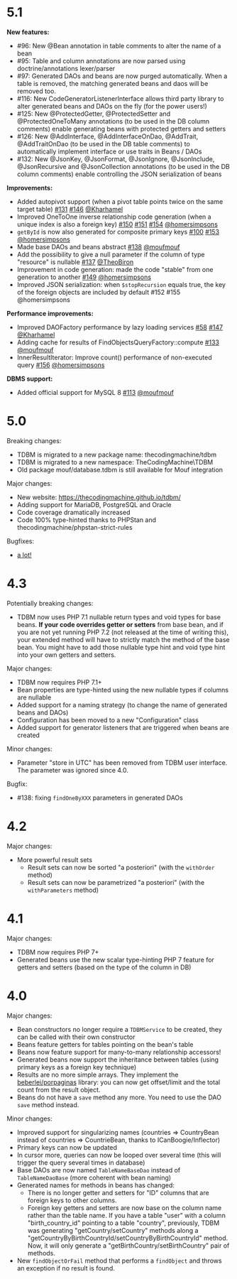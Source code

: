 5.1
===

**New features:**

- \#96: New @Bean annotation in table comments to alter the name of a bean
- \#95: Table and column annotations are now parsed using doctrine/annotations lexer/parser
- \#97: Generated DAOs and beans are now purged automatically. When a table is removed, the matching generated beans and daos will be removed too.
- \#116: New CodeGeneratorListenerInterface allows third party library to alter generated beans and DAOs on the fly (for the power users!)
- \#125: New @ProtectedGetter, @ProtectedSetter and @ProtectedOneToMany annotations (to be used in the DB column comments) enable generating beans with protected getters and setters
- \#126: New @AddInterface, @AddInterfaceOnDao, @AddTrait, @AddTraitOnDao (to be used in the DB table comments) to automatically implement interface or use traits in Beans / DAOs
- \#132: New @JsonKey, @JsonFormat, @JsonIgnore, @JsonInclude, @JsonRecursive and @JsonCollection annotations (to be used in the DB column comments) enable controlling the JSON serialization of beans

**Improvements:**

- Added autopivot support (when a pivot table points twice on the same target table) [\#131](https://github.com/thecodingmachine/tdbm/issues/131) [\#146](https://github.com/thecodingmachine/tdbm/pull/146) [@Kharhamel](https://github.com/Kharhamel)
- Improved OneToOne inverse relationship code generation (when a unique index is also a foreign key) [\#150](https://github.com/thecodingmachine/tdbm/issues/150) [\#151](https://github.com/thecodingmachine/tdbm/pull/151) [\#154](https://github.com/thecodingmachine/tdbm/pull/154) [@homersimpsons](https://github.com/homersimpsons)
- `getById` is now also generated for composite primary keys [\#100](https://github.com/thecodingmachine/tdbm/issues/100) [\#153](https://github.com/thecodingmachine/tdbm/pull/153) [@homersimpsons](https://github.com/homersimpsons)
- Made base DAOs and beans abstract [\#138](https://github.com/thecodingmachine/tdbm/pull/138) [@moufmouf](https://github.com/moufmouf)
- Add the possibility to give a null parameter if the column of type "resource" is nullable [\#137](https://github.com/thecodingmachine/tdbm/pull/137) [@TheoBiron](https://github.com/TheoBiron)
- Improvement in code generation: made the code "stable" from one generation to another [\#149](https://github.com/thecodingmachine/tdbm/pull/149) [@homersimpsons](https://github.com/homersimpsons)
- Improved JSON serialization: when `$stopRecursion` equals true, the key of the foreign objects are included by default \#152 \#155 @homersimpsons

**Performance improvements:**

- Improved DAOFactory performance by lazy loading services [\#58](https://github.com/thecodingmachine/tdbm/issues/58) [\#147](https://github.com/thecodingmachine/tdbm/pull/147) [@Kharhamel](https://github.com/Kharhamel)
- Adding cache for results of FindObjectsQueryFactory::compute [\#133](https://github.com/thecodingmachine/tdbm/pull/133) [@moufmouf](https://github.com/moufmouf)
- InnerResultIterator: Improve count() performance of non-executed query [\#156](https://github.com/thecodingmachine/tdbm/pull/156) [@homersimpsons](https://github.com/homersimpsons)

**DBMS support:**

- Added official support for MySQL 8 [\#113](https://github.com/thecodingmachine/tdbm/pull/113) [@moufmouf](https://github.com/moufmouf)

5.0
===

Breaking changes:

- TDBM is migrated to a new package name: thecodingmachine/tdbm
- TDBM is migrated to a new namespace: TheCodingMachine\TDBM
- Old package mouf/database.tdbm is still available for Mouf integration

Major changes:

- New website: https://thecodingmachine.github.io/tdbm/
- Adding support for MariaDB, PostgreSQL and Oracle
- Code coverage dramatically increased
- Code 100% type-hinted thanks to PHPStan and thecodingmachine/phpstan-strict-rules

Bugfixes:

- [a lot!](https://github.com/thecodingmachine/tdbm/milestone/1?closed=1)

4.3
===

Potentially breaking changes:

- TDBM now uses PHP 7.1 nullable return types and void types for base beans. **If your code overrides getter or setters** from base bean, and if you are not yet running PHP 7.2 (not released at the time of writing this), your extended method will have to strictly match the method of the base bean. You might have to add those nullable type hint and void type hint into your own getters and setters.

Major changes:

- TDBM now requires PHP 7.1+
- Bean properties are type-hinted using the new nullable types if columns are nullable
- Added support for a naming strategy (to change the name of generated beans and DAOs)
- Configuration has been moved to a new "Configuration" class
- Added support for generator listeners that are triggered when beans are created

Minor changes:

- Parameter "store in UTC" has been removed from TDBM user interface. The parameter was ignored since 4.0.

Bugfix:

- \#138: fixing `findOneByXXX` parameters in generated DAOs

4.2
===

Major changes:

- More powerful result sets
    - Result sets can now be sorted "a posteriori" (with the `withOrder` method)
    - Result sets can now be parametrized "a posteriori" (with the `withParameters` method)

4.1
===

Major changes:

- TDBM now requires PHP 7+
- Generated beans use the new scalar type-hinting PHP 7 feature for getters and setters (based on the type of the column in DB)

4.0
===

Major changes:

- Bean constructors no longer require a `TDBMService` to be created, they can be called with their own constructor
- Beans feature getters for tables pointing on the bean's table
- Beans now feature support for many-to-many relationship accessors!
- Generated beans now support the inheritance between tables (using primary keys as a foreign key technique)
- Results are no more simple arrays. They implement the [beberlei/porpaginas](https://github.com/beberlei/porpaginas) library: you can now get offset/limit and
  the total count from the result object.
- Beans do not have a `save` method any more. You need to use the DAO `save` method instead.
 
Minor changes:

- Improved support for singularizing names (countries => CountryBean instead of countries => CountrieBean, thanks to ICanBoogie/Inflector)
- Primary keys can now be updated
- In cursor more, queries can now be looped over several time (this will trigger the query several times in database)
- Base DAOs are now named `TableNameBaseDao` instead of `TableNameDaoBase` (more coherent with bean naming)
- Generated names for methods in beans has changed:
    - There is no longer getter and setters for "ID" columns that are foreign keys to other columns.
    - Foreign key getters and setters are now base on the column name rather than the table name.
      If you have a table "user" with a column "birth_country_id" pointing to a table "country", previously, TDBM was
      generating "getCountry/setCountry" methods along a "getCountryByBirthCountryId/setCountryByBirthCountryId" method.
      Now, it will only generate a "getBirthCountry/setBirthCountry" pair of methods.
- New `findObjectOrFail` method that performs a `findObject` and throws an exception if no result is found.